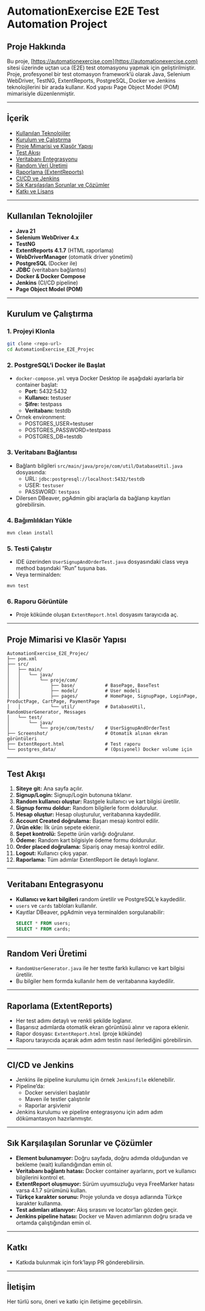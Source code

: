 # AutomationExercise E2E Test Automation Project

## Proje Hakkında
Bu proje, [https://automationexercise.com](https://automationexercise.com) sitesi üzerinde uçtan uca (E2E) test otomasyonu yapmak için geliştirilmiştir. Proje, profesyonel bir test otomasyon framework’ü olarak Java, Selenium WebDriver, TestNG, ExtentReports, PostgreSQL, Docker ve Jenkins teknolojilerini bir arada kullanır. Kod yapısı Page Object Model (POM) mimarisiyle düzenlenmiştir.

---

## İçerik
- [Kullanılan Teknolojiler](#kullanılan-teknolojiler)
- [Kurulum ve Çalıştırma](#kurulum-ve-çalıştırma)
- [Proje Mimarisi ve Klasör Yapısı](#proje-mimarisi-ve-klasör-yapısı)
- [Test Akışı](#test-akışı)
- [Veritabanı Entegrasyonu](#veritabanı-entegrasyonu)
- [Random Veri Üretimi](#random-veri-üretimi)
- [Raporlama (ExtentReports)](#raporlama-extentreports)
- [CI/CD ve Jenkins](#cicd-ve-jenkins)
- [Sık Karşılaşılan Sorunlar ve Çözümler](#sık-karşılaşılan-sorunlar-ve-çözümler)
- [Katkı ve Lisans](#katkı-ve-lisans)

---

## Kullanılan Teknolojiler
- **Java 21**
- **Selenium WebDriver 4.x**
- **TestNG**
- **ExtentReports 4.1.7** (HTML raporlama)
- **WebDriverManager** (otomatik driver yönetimi)
- **PostgreSQL** (Docker ile)
- **JDBC** (veritabanı bağlantısı)
- **Docker & Docker Compose**
- **Jenkins** (CI/CD pipeline)
- **Page Object Model (POM)**

---

## Kurulum ve Çalıştırma
### 1. **Projeyi Klonla**
```bash
git clone <repo-url>
cd AutomationExercise_E2E_Projec
```

### 2. **PostgreSQL’i Docker ile Başlat**
- `docker-compose.yml` veya Docker Desktop ile aşağıdaki ayarlarla bir container başlat:
  - **Port:** 5432:5432
  - **Kullanıcı:** testuser
  - **Şifre:** testpass
  - **Veritabanı:** testdb
- Örnek environment:
  - POSTGRES_USER=testuser
  - POSTGRES_PASSWORD=testpass
  - POSTGRES_DB=testdb

### 3. **Veritabanı Bağlantısı**
- Bağlantı bilgileri `src/main/java/proje/com/util/DatabaseUtil.java` dosyasında:
  - URL: `jdbc:postgresql://localhost:5432/testdb`
  - USER: `testuser`
  - PASSWORD: `testpass`
- Dilersen DBeaver, pgAdmin gibi araçlarla da bağlanıp kayıtları görebilirsin.

### 4. **Bağımlılıkları Yükle**
```bash
mvn clean install
```

### 5. **Testi Çalıştır**
- IDE üzerinden `UserSignupAndOrderTest.java` dosyasındaki class veya method başındaki “Run” tuşuna bas.
- Veya terminalden:
```bash
mvn test
```

### 6. **Raporu Görüntüle**
- Proje kökünde oluşan `ExtentReport.html` dosyasını tarayıcıda aç.

---

## Proje Mimarisi ve Klasör Yapısı
```
AutomationExercise_E2E_Projec/
├── pom.xml
├── src/
│   ├── main/
│   │   └── java/
│   │       └── proje/com/
│   │           ├── base/           # BasePage, BaseTest
│   │           ├── model/          # User modeli
│   │           ├── pages/          # HomePage, SignupPage, LoginPage, ProductPage, CartPage, PaymentPage
│   │           └── util/           # DatabaseUtil, RandomUserGenerator, Messages
│   └── test/
│       └── java/
│           └── proje/com/tests/    # UserSignupAndOrderTest
├── Screenshot/                     # Otomatik alınan ekran görüntüleri
├── ExtentReport.html               # Test raporu
└── postgres_data/                  # (Opsiyonel) Docker volume için
```

---

## Test Akışı
1. **Siteye git:** Ana sayfa açılır.
2. **Signup/Login:** Signup/Login butonuna tıklanır.
3. **Random kullanıcı oluştur:** Rastgele kullanıcı ve kart bilgisi üretilir.
4. **Signup formu doldur:** Random bilgilerle form doldurulur.
5. **Hesap oluştur:** Hesap oluşturulur, veritabanına kaydedilir.
6. **Account Created doğrulama:** Başarı mesajı kontrol edilir.
7. **Ürün ekle:** İlk ürün sepete eklenir.
8. **Sepet kontrolü:** Sepette ürün varlığı doğrulanır.
9. **Ödeme:** Random kart bilgisiyle ödeme formu doldurulur.
10. **Order placed doğrulama:** Sipariş onay mesajı kontrol edilir.
11. **Logout:** Kullanıcı çıkış yapar.
12. **Raporlama:** Tüm adımlar ExtentReport ile detaylı loglanır.

---

## Veritabanı Entegrasyonu
- **Kullanıcı ve kart bilgileri** random üretilir ve PostgreSQL’e kaydedilir.
- `users` ve `cards` tabloları kullanılır.
- Kayıtlar DBeaver, pgAdmin veya terminalden sorgulanabilir:
  ```sql
  SELECT * FROM users;
  SELECT * FROM cards;
  ```

---

## Random Veri Üretimi
- `RandomUserGenerator.java` ile her testte farklı kullanıcı ve kart bilgisi üretilir.
- Bu bilgiler hem formda kullanılır hem de veritabanına kaydedilir.

---

## Raporlama (ExtentReports)
- Her test adımı detaylı ve renkli şekilde loglanır.
- Başarısız adımlarda otomatik ekran görüntüsü alınır ve rapora eklenir.
- Rapor dosyası: `ExtentReport.html` (proje kökünde)
- Raporu tarayıcıda açarak adım adım testin nasıl ilerlediğini görebilirsin.

---

## CI/CD ve Jenkins
- Jenkins ile pipeline kurulumu için örnek `Jenkinsfile` eklenebilir.
- Pipeline’da:
  - Docker servisleri başlatılır
  - Maven ile testler çalıştırılır
  - Raporlar arşivlenir
- Jenkins kurulumu ve pipeline entegrasyonu için adım adım dökümantasyon hazırlanmıştır.

---

## Sık Karşılaşılan Sorunlar ve Çözümler
- **Element bulunamıyor:** Doğru sayfada, doğru adımda olduğundan ve bekleme (wait) kullandığından emin ol.
- **Veritabanı bağlantı hatası:** Docker container ayarlarını, port ve kullanıcı bilgilerini kontrol et.
- **ExtentReport oluşmuyor:** Sürüm uyumsuzluğu veya FreeMarker hatası varsa 4.1.7 sürümünü kullan.
- **Türkçe karakter sorunu:** Proje yolunda ve dosya adlarında Türkçe karakter kullanma.
- **Test adımları atlanıyor:** Akış sırasını ve locator’ları gözden geçir.
- **Jenkins pipeline hatası:** Docker ve Maven adımlarının doğru sırada ve ortamda çalıştığından emin ol.

---

## Katkı
- Katkıda bulunmak için fork’layıp PR gönderebilirsin.

---

## İletişim
Her türlü soru, öneri ve katkı için iletişime geçebilirsin.